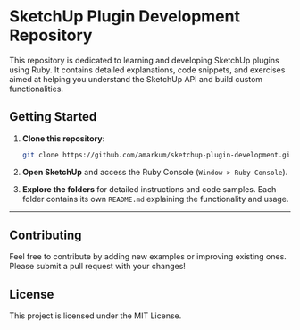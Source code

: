 # SketchUp Plugin Development Repository

This repository is dedicated to learning and developing SketchUp plugins using Ruby. It contains detailed explanations, code snippets, and exercises aimed at helping you understand the SketchUp API and build custom functionalities.


## Getting Started

1. **Clone this repository**:
    ```bash
    git clone https://github.com/amarkum/sketchup-plugin-development.git
    ```
   
2. **Open SketchUp** and access the Ruby Console (`Window > Ruby Console`).
   
3. **Explore the folders** for detailed instructions and code samples. Each folder contains its own `README.md` explaining the functionality and usage.

---

## Contributing

Feel free to contribute by adding new examples or improving existing ones. Please submit a pull request with your changes!

## License

This project is licensed under the MIT License.
